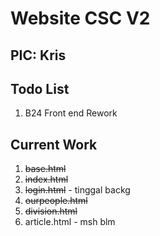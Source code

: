 # Website CSC V2

## PIC: Kris

## Todo List

1. B24 Front end Rework

## Current Work

1. ~~base.html~~
2. ~~index.html~~
3. ~~login.html~~ - tinggal backg
4. ~~ourpeople.html~~ 
5. ~~division.html~~
6. article.html - msh blm
